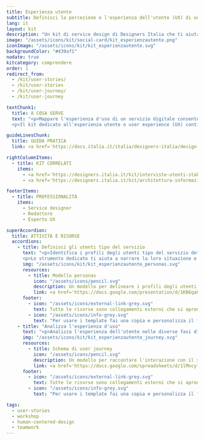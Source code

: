 ```yaml
---
title: Esperienza utente
subtitle: Definisci la percezione e l'esperienza dell'utente (UX) di un servizio digitale
lang: it
layout: kit
description: "Un kit di service design di Designers Italia che ti aiuta a definire l'esperienza d'uso di un servizio digitale"
image: "/assets/icons/kit/social-card/kit_esperienzautente.png"
iconImage: "/assets/icons/kit/kit_esperienzautente.svg"
backgroundColor: "#439af1"
nodate: true
kitcategory: comprendere
order: 1
redirect_from:
  - /kit/user-stories/
  - /kit/user-stories
  - /kit/user-journey/
  - /kit/user-journey

textChunk1:
  title: A COSA SERVE
  text: "<p>Mappare l'esperienza d'uso di un servizio digitale consente di vederlo attraverso gli occhi dell'utente: in questo modo è possibile riprogettare l'esperienza di fruizione in maniera più adeguata alle sue necessità. Allo stesso tempo, comprendere lo stato attuale di un servizio digitale è il punto di partenza fondamentale per poterlo migliorare.</p>
  <p>Il kit dedicato all'esperienza utente o user experience (UX) contiene <strong>gli strumenti necessari per aiutarti a mappare la UX di un servizio esistente</strong> (<em>as is</em>), ma puoi utilizzarlo anche per progettare la sua evoluzione (<em>to be</em>), mettendoti nei panni dell'utente attraverso strumenti quali i personas e gli <em>user journey</em>.</p>"

guideLinesChunk:
  title: GUIDA PRATICA
  link: <a href='https://docs.italia.it/italia/designers-italia/design-linee-guida-docs/it/stabile/doc/service-design.html' target="_blank">Service design</a>

rightColumnItems:
  - title: KIT CORRELATI
    items:
      - <a href='https://designers.italia.it/kit/interviste-utenti-stakeholder/'>Interviste utenti e stakeholder</a>
      - <a href='https://designers.italia.it/kit/architettura-informazione/'>Architettura dell'informazione</a>

footerItems:
  - title: PROFESSIONALITÀ
    items:
      - Service designer
      - Redattore
      - Esperto UX

superAccordion:
  title: ATTIVITÀ E RISORSE
  accordions:
    - title: Definisci gli utenti tipo del servizio
      text: "<p>Identifica i profili degli utenti tipo del servizio dettagliando le loro caratteristiche rispetto all'uso del servizio e dei canali digitali, facendo emergere le loro esigenze e difficoltà rispetto all'esperienza attuale. </p>
      <p>Lo strumento dedicato ti aiuta a narrare la loro situazione e il motivo che li spinge ad approcciarsi al servizio, descrivendoli in termini di comportamenti e preferenze rispetto alla fruizione del servizio e dei suoi touchpoint digitali.</p>"
      img: "/assets/icons/kit/kit_esperienzautente_personas.svg"
      resources:
        - title: Modello personas
          icon: "/assets/icons/pencil.svg"
          description: Un modello per delineare i profili degli utenti tipo
          link: <a href='https://docs.google.com/presentation/d/1KB6qaOKfxM0eYS-yYGIKapPshlwI4wKcsr6vprTJ3i4/edit?usp=sharing' target="_blank" aria-label="Vai alla risorsa (link esterno)" >Vai alla risorsa</a>
      footer:
        - icon: "/assets/icons/external-link-grey.svg"
          text: Tutte le risorse sono collegamenti esterni che si aprono in una nuova finestra.
        - icon: "/assets/icons/info-grey.svg"
          text: "Per usare i template fai una copia e personalizza il file: trovi le istruzioni nella prima pagina della risorsa."
    - title: "Analizza l'esperienza d'uso"
      text: "<p>Analizza l'esperienza dell'utente nelle diverse fasi di fruizione del servizio e le modalità d’interazione. Dettaglia le attività che l'utente svolge, gli attori coinvolti, i canali e touchpoint attraverso cui interagisce con il servizio digitale.</p>"
      img: "/assets/icons/kit/kit_esperienzautente_journey.svg"
      resources:
        - title: Schema di user journey
          icon: "/assets/icons/pencil.svg"
          description: Un modello per raccontare l'interazione con il servizio digitale
          link: <a href='https://docs.google.com/spreadsheets/d/1lMncyfqxV-sIdfGcEyyFk16lIRCbNKD0tlcLVA2rl-M/edit?usp=sharing' target="_blank" aria-label="Vai alla risorsa (link esterno)" >Vai alla risorsa</a>
      footer:
        - icon: "/assets/icons/external-link-grey.svg"
          text: Tutte le risorse sono collegamenti esterni che si aprono in una nuova finestra.
        - icon: "/assets/icons/info-grey.svg"
          text: "Per usare i template fai una copia e personalizza il file: trovi le istruzioni nella prima pagina della risorsa."

tags:
  - user-stories
  - workshop
  - human-centered-design
  - teamwork
---
```


